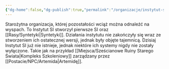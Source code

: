 ```yaml
---
{"dg-home":false,"dg-publish":true,"permalink":"/organizacje/instytut-si/","dgPassFrontmatter":true}
---
```


Starożytna organizacja, której pozostałości wciąż można odnaleźć na wyspach. To Instytut SI stworzył pierwsze SI oraz [[Rasy/Syntetyki\|Syntetyki]]. Działania instytutu nie zakończyły się wraz ze stworzeniem ich ostatecznej wersji, jednak były objęte tajemnicą. Dzisiaj Instytut SI już nie istnieje, jednak niektóre ich systemy nigdy nie zostały wyłączone. Takie jak na przykład [[Miejsca/Sześcianowe Ruiny Starego Świata\|Kompleks Szkoleniowy]] zarządzany przez [[Postacie/NPC/Artemida\|Artemidę]].
